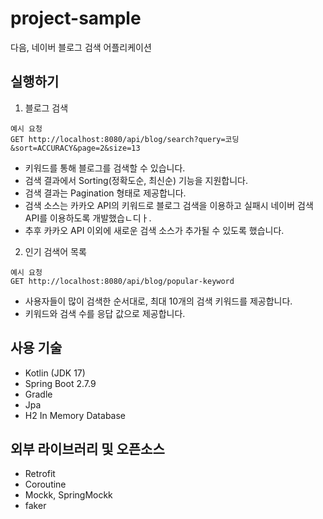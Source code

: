 # project-sample
다음, 네이버 블로그 검색 어플리케이션 

## 실행하기
1. 블로그 검색
~~~
예시 요청
GET http://localhost:8080/api/blog/search?query=코딩&sort=ACCURACY&page=2&size=13
~~~
- 키워드를 통해 블로그를 검색할 수 있습니다.
- 검색 결과에서 Sorting(정확도순, 최신순) 기능을 지원합니다.
- 검색 결과는 Pagination 형태로 제공합니다.
- 검색 소스는 카카오 API의 키워드로 블로그 검색을 이용하고 실패시 네이버 검색 API를 이용하도록 개발했습ㄴ디ㅏ.
- 추후 카카오 API 이외에 새로운 검색 소스가 추가될 수 있도록 했습니다.

2. 인기 검색어 목록
~~~
예시 요청
GET http://localhost:8080/api/blog/popular-keyword
~~~
- 사용자들이 많이 검색한 순서대로, 최대 10개의 검색 키워드를 제공합니다.
- 키워드와 검색 수를 응답 값으로 제공합니다.

## 사용 기술
- Kotlin (JDK 17)
- Spring Boot 2.7.9
- Gradle
- Jpa
- H2 In Memory Database

## 외부 라이브러리 및 오픈소스
- Retrofit
- Coroutine
- Mockk, SpringMockk
- faker


 
